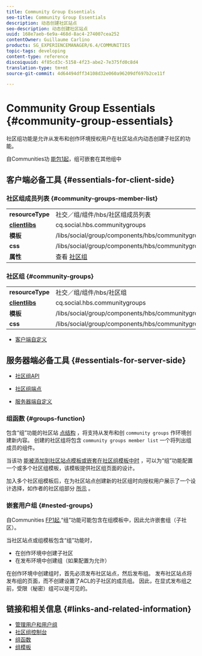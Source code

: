 ```yaml
---
title: Community Group Essentials
seo-title: Community Group Essentials
description: 动态创建社区站点
seo-description: 动态创建社区站点
uuid: 168e7aeb-6e9a-468d-8ac4-274007cea252
contentOwner: Guillaume Carlino
products: SG_EXPERIENCEMANAGER/6.4/COMMUNITIES
topic-tags: developing
content-type: reference
discoiquuid: 4f85cd3c-5158-4f23-abe2-7e375fd0c8d4
translation-type: tm+mt
source-git-commit: 4d64494dff34108d32e060a96209df697b2ce11f

---
```



# Community Group Essentials {#community-group-essentials}

社区组功能是允许从发布和创作环境授权用户在社区站点内动态创建子社区的功能。

自Communities功 [能包1起](deploy-communities.md#latestfeaturepack)，组可嵌套在其他组中

## 客户端必备工具 {#essentials-for-client-side}

### 社区组成员列表 {#community-groups-member-list}

<table> 
 <tbody>
  <tr>
   <td> <strong>resourceType</strong></td> 
   <td>社交／组/组件/hbs/社区组成员列表</td> 
  </tr>
  <tr>
   <td> <a href="clientlibs.md"><strong>clientlibs</strong></a></td> 
   <td>cq.social.hbs.communitygroups</td> 
  </tr>
  <tr>
   <td> <strong>模板</strong></td> 
   <td> /libs/social/group/components/hbs/communitygroupmemberlist/communitygroupmemberlist.hbs<br /> </td> 
  </tr>
  <tr>
   <td> <strong>css</strong></td> 
   <td> /libs/social/group/components/hbs/communitygroupmemberlist/clientlibs/memberList.css</td> 
  </tr>
  <tr>
   <td><strong>属性</strong></td> 
   <td>查看 <a href="creating-groups.md">社区组</a></td> 
  </tr>
 </tbody>
</table>

### 社区组 {#community-groups}

<table> 
 <tbody>
  <tr>
   <td> <strong>resourceType</strong></td> 
   <td>社交／组/组件/hbs/社区组</td> 
  </tr>
  <tr>
   <td> <a href="clientlibs.md"><strong>clientlibs</strong></a></td> 
   <td>cq.social.hbs.communitygroups</td> 
  </tr>
  <tr>
   <td> <strong>模板</strong></td> 
   <td> /libs/social/group/components/hbs/communitygroups/communitygroups.hbs<br /> </td> 
  </tr>
  <tr>
   <td> <strong>css</strong></td> 
   <td> /libs/social/group/components/hbs/communitygroupmemberlist/clientlibs/communitygroups.css</td> 
  </tr>
 </tbody>
</table>

* [客户端自定义](client-customize.md)

## 服务器端必备工具 {#essentials-for-server-side}

* [社区组API](https://helpx.adobe.com/experience-manager/6-4/sites/developing/using/reference-materials/javadoc/com/adobe/cq/social/group/client/api/package-summary.html)

* [社区组端点](https://helpx.adobe.com/experience-manager/6-4/sites/developing/using/reference-materials/javadoc/com/adobe/cq/social/group/client/endpoints/package-summary.html)

* [服务器端自定义](server-customize.md)

### 组函数 {#groups-function}

包含“组”功能的社区站 [点结构](functions.md#groups-function) ，将支持从发布和创 `community groups` 作环境创建新内容。 创建的社区组将包含 `community groups member list` 一个将列出组成员的组件。

当该功 [能被添加到社区站点模板或嵌套在社区组模板中时](tools-groups.md)[](sites.md) ，可以为“组”功能配置一个或多个社区组模板，该模板提供社区组页面的设计。

加入多个社区组模板后，在为社区站点创建新的社区组时向授权用户展示了一个设计选择，如作者的社区组部分 [所示](creating-groups.md) 。

### 嵌套用户组 {#nested-groups}

自Communities [FP1起](deploy-communities.md#latestfeaturepack),“组”功能可能包含在组模板中，因此允许嵌套组（子社区）。

当社区站点或组模板包含“组”功能时，

* 在创作环境中创建子社区
* 在发布环境中创建组（如果配置为允许）

在创作环境中创建组时，首先必须发布社区站点，然后发布组。 发布社区站点将发布组的页面，而不创建设置了ACL的子社区的成员组。 因此，在显式发布组之前，受限（秘密）组可以是可见的。

## 链接和相关信息 {#links-and-related-information}

* [管理用户和用户组](users.md)
* [社区组控制台](groups.md)
* [组函数](functions.md#groups-function)
* [组模板](tools-groups.md)

